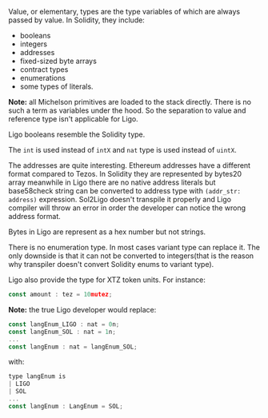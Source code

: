 Value, or elementary, types are the type variables of which are always passed by value. In Solidity, they include: 

- booleans
- integers
- addresses
- fixed-sized byte arrays
- contract types
- enumerations
- some types of literals.

**Note:** all Michelson primitives are loaded to the stack directly.  There is no such a term as variables under the hood. So the separation to value and reference type isn't applicable for Ligo. 

Ligo booleans resemble the Solidity type. 

The `int` is used instead of `intX` and `nat` type is used instead of `uintX`.

The addresses are quite interesting. Ethereum addresses have a different format compared to Tezos. In Solidity they are represented by bytes20 array meanwhile in Ligo there are no native address literals but base58check string can be converted to address type with `(addr_str: address)` expression. Sol2Ligo doesn't transpile it properly and Ligo compiler will throw an error in order the developer can notice the wrong address format. 

Bytes in Ligo are represent as a hex number but not strings. 

There is no enumeration type. In most cases variant type can replace it. The only downside is that it can not be converted to integers(that is the reason why transpiler doesn't convert Solidity enums to variant type).

Ligo also provide the type for XTZ token units. For instance:
```jsx
const amount : tez = 10mutez; 
```

**Note:** the true Ligo developer would replace:

```jsx
const langEnum_LIGO : nat = 0n;
const langEnum_SOL : nat = 1n;
...
const langEnum : nat = langEnum_SOL;
```

with:

```jsx
type langEnum is
| LIGO
| SOL
...
const langEnum : LangEnum = SOL;
```